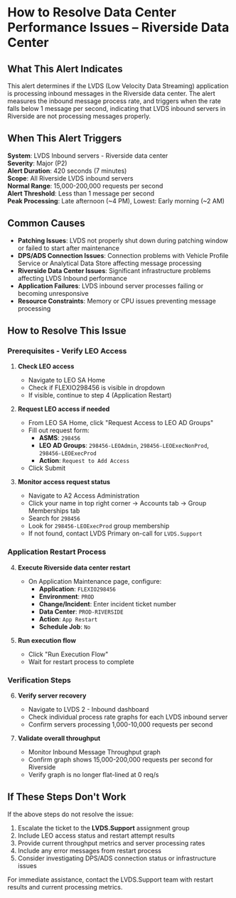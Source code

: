 # How to Resolve Data Center Performance Issues – Riverside Data Center

## What This Alert Indicates

This alert determines if the LVDS (Low Velocity Data Streaming) application is processing inbound messages in the Riverside data center. The alert measures the inbound message process rate, and triggers when the rate falls below 1 message per second, indicating that LVDS inbound servers in Riverside are not processing messages properly.

## When This Alert Triggers

**System**: LVDS Inbound servers - Riverside data center  
**Severity**: Major (P2)  
**Alert Duration**: 420 seconds (7 minutes)  
**Scope**: All Riverside LVDS inbound servers  
**Normal Range**: 15,000-200,000 requests per second  
**Alert Threshold**: Less than 1 message per second  
**Peak Processing**: Late afternoon (~4 PM), Lowest: Early morning (~2 AM)

## Common Causes

- **Patching Issues**: LVDS not properly shut down during patching window or failed to start after maintenance
- **DPS/ADS Connection Issues**: Connection problems with Vehicle Profile Service or Analytical Data Store affecting message processing
- **Riverside Data Center Issues**: Significant infrastructure problems affecting LVDS Inbound performance
- **Application Failures**: LVDS inbound server processes failing or becoming unresponsive
- **Resource Constraints**: Memory or CPU issues preventing message processing

## How to Resolve This Issue

### Prerequisites - Verify LEO Access

1. **Check LEO access**
   - Navigate to LEO SA Home
   - Check if FLEXIO298456 is visible in dropdown
   - If visible, continue to step 4 (Application Restart)

2. **Request LEO access if needed**
   - From LEO SA Home, click "Request Access to LEO AD Groups"
   - Fill out request form:
     - **ASMS**: `298456`
     - **LEO AD Groups**: `298456-LEOAdmin`, `298456-LEOExecNonProd`, `298456-LEOExecProd`
     - **Action**: `Request to Add Access`
   - Click Submit

3. **Monitor access request status**
   - Navigate to A2 Access Administration
   - Click your name in top right corner → Accounts tab → Group Memberships tab
   - Search for `298456`
   - Look for `298456-LEOExecProd` group membership
   - If not found, contact LVDS Primary on-call for `LVDS.Support`

### Application Restart Process

4. **Execute Riverside data center restart**
   - On Application Maintenance page, configure:
     - **Application**: `FLEXIO298456`
     - **Environment**: `PROD`
     - **Change/Incident**: Enter incident ticket number
     - **Data Center**: `PROD-RIVERSIDE`
     - **Action**: `App Restart`
     - **Schedule Job**: `No`

5. **Run execution flow**
   - Click "Run Execution Flow"
   - Wait for restart process to complete

### Verification Steps

6. **Verify server recovery**
   - Navigate to LVDS 2 - Inbound dashboard
   - Check individual process rate graphs for each LVDS inbound server
   - Confirm servers processing 1,000-10,000 requests per second

7. **Validate overall throughput**
   - Monitor Inbound Message Throughput graph
   - Confirm graph shows 15,000-200,000 requests per second for Riverside
   - Verify graph is no longer flat-lined at 0 req/s

## If These Steps Don't Work

If the above steps do not resolve the issue:

1. Escalate the ticket to the **LVDS.Support** assignment group
2. Include LEO access status and restart attempt results
3. Provide current throughput metrics and server processing rates
4. Include any error messages from restart process
5. Consider investigating DPS/ADS connection status or infrastructure issues

For immediate assistance, contact the LVDS.Support team with restart results and current processing metrics.